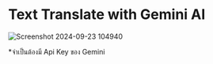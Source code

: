 # Text Translate with Gemini AI

![Screenshot 2024-09-23 104940](https://github.com/user-attachments/assets/7db88f1f-6375-4d7e-b239-e8316a13c9ff)

*จำเป็นต้องมี Api Key ของ Gemini
